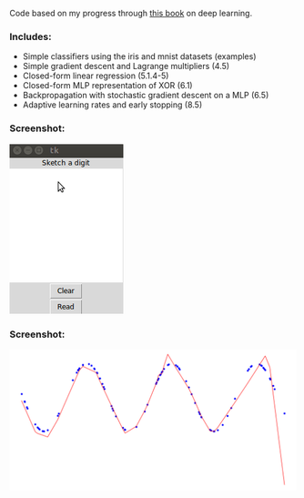Code based on my progress through [this book](http://www.deeplearningbook.org) on deep learning.

### Includes:
 * Simple classifiers using the iris and mnist datasets (examples)
 * Simple gradient descent and Lagrange multipliers (4.5)
 * Closed-form linear regression (5.1.4-5)
 * Closed-form MLP representation of XOR (6.1)
 * Backpropagation with stochastic gradient descent on a MLP (6.5)
 * Adaptive learning rates and early stopping (8.5)

 ### Screenshot:
 ![screenshot](exercises/mnist/capture.gif)

### Screenshot:
![screenshot](6.5/sin.png)
